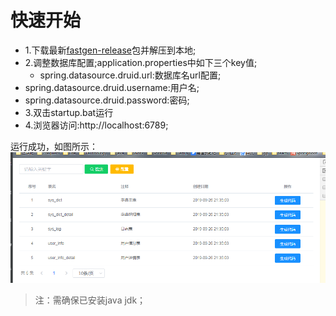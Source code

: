 # 快速开始

 - 1.下载最新[fastgen-release](https://github.com/Zetting/fastgen/releases)包并解压到本地;
 - 2.调整数据库配置;application.properties中如下三个key值;
   - spring.datasource.druid.url:数据库名url配置;
  - spring.datasource.druid.username:用户名;
   - spring.datasource.druid.password:密码;
 - 3.双击startup.bat运行
 - 4.浏览器访问:http://localhost:6789;

 运行成功，如图所示：
 ![](_images/首页.png)
 
 > 注：需确保已安装java jdk；
